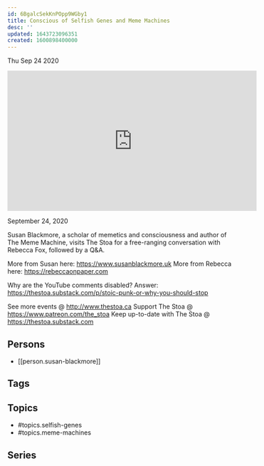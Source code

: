 ```yaml
---
id: 6BgalcSekKnPOpp9WGby1
title: Conscious of Selfish Genes and Meme Machines
desc: ''
updated: 1643723096351
created: 1600898400000
---
```





Thu Sep 24 2020

<iframe width="560" height="315" src="https://www.youtube.com/embed/IQp6-GIiJdQ" title="Conscious of Selfish Genes and Meme Machines w/ Susan Blackmore" frameborder="0" allow="accelerometer; autoplay; clipboard-write; encrypted-media; gyroscope; picture-in-picture" allowfullscreen ></iframe>

September 24, 2020

Susan Blackmore, a scholar of memetics and consciousness and author of The Meme Machine, visits The Stoa for a free-ranging conversation with Rebecca Fox, followed by a Q&A.

More from Susan here: https://www.susanblackmore.uk
More from Rebecca here: https://rebeccaonpaper.com

Why are the YouTube comments disabled? Answer: https://thestoa.substack.com/p/stoic-punk-or-why-you-should-stop

See more events @ http://www.thestoa.ca
Support The Stoa @ https://www.patreon.com/the_stoa
Keep up-to-date with The Stoa @ https://thestoa.substack.com

## Persons

- [[person.susan-blackmore]]

## Tags



## Topics

- #topics.selfish-genes
- #topics.meme-machines

## Series



